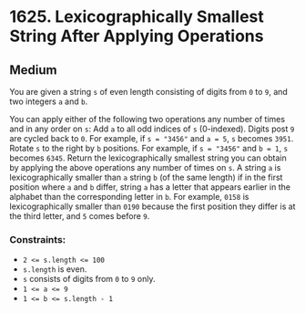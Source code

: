 # 1625. Lexicographically Smallest String After Applying Operations

## Medium

You are given a string `s` of even length consisting of digits from `0` to `9`, and two integers `a` and `b`.

You can apply either of the following two operations any number of times and in any order on `s`: Add `a` to all odd
indices of `s` (0-indexed). Digits post `9` are cycled back to `0`. For example, if `s = "3456"` and `a = 5`, `s`
becomes `3951`. Rotate `s` to the right by `b` positions. For example, if `s = "3456"` and `b = 1`, `s` becomes `6345`.
Return the lexicographically smallest string you can obtain by applying the above operations any number of times on `s`.
A string `a` is lexicographically smaller than `a` string `b` (of the same length) if in the first position where `a`
and `b` differ, string `a` has a letter that appears earlier in the alphabet than the corresponding letter in `b`. For
example, `0158` is lexicographically smaller than `0190` because the first position they differ is at the third letter,
and `5` comes before `9`.

### Constraints:

- `2 <= s.length <= 100`
- `s.length` is even.
- `s` consists of digits from `0` to `9` only.
- `1 <= a <= 9`
- `1 <= b <= s.length - 1`
